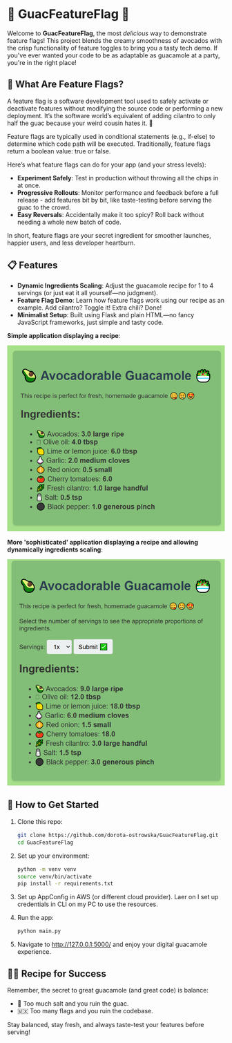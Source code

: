 # 🥑 GuacFeatureFlag 🥑

Welcome to **GuacFeatureFlag**, the most _delicious_ way to demonstrate feature flags! This project blends the creamy smoothness of avocados with the crisp functionality of feature toggles to bring you a tasty tech demo. If you've ever wanted your code to be as adaptable as guacamole at a party, you're in the right place!

## 🧩 What Are Feature Flags?

A feature flag is a software development tool used to safely activate or deactivate features without modifying the source code or performing a new deployment. It’s the software world’s equivalent of adding cilantro to only half the guac because your weird cousin hates it. 🌱

Feature flags are typically used in conditional statements (e.g., if-else) to determine which code path will be executed. Traditionally, feature flags return a boolean value: true or false. 

Here’s what feature flags can do for your app (and your stress levels):

* **Experiment Safely**: Test in production without throwing all the chips in at once.
* **Progressive Rollouts**: Monitor performance and feedback before a full release - add features bit by bit, like taste-testing before serving the guac to the crowd.
* **Easy Reversals**: Accidentally make it too spicy? Roll back without needing a whole new batch of code.

In short, feature flags are your secret ingredient for smoother launches, happier users, and less developer heartburn.

## 📋 Features

* **Dynamic Ingredients Scaling**: Adjust the guacamole recipe for 1 to 4 servings (or just eat it all yourself—no judgment).
* **Feature Flag Demo**: Learn how feature flags work using our recipe as an example. Add cilantro? Toggle it! Extra chili? Done!
* **Minimalist Setup**: Built using Flask and plain HTML—no fancy JavaScript frameworks, just simple and tasty code.

**Simple application displaying a recipe**:

![alt text](recipe-simple.png)

**More 'sophisticated' application displaying a recipe and allowing dynamically ingredients scaling**:

![alt text](recipe-with-form.png)

## 🚀 How to Get Started

1. Clone this repo:

    ```bash
    git clone https://github.com/dorota-ostrowska/GuacFeatureFlag.git
    cd GuacFeatureFlag
    ```

2. Set up your environment:

    ```bash
    python -m venv venv
    source venv/bin/activate
    pip install -r requirements.txt
    ```

3. Set up AppConfig in AWS (or different cloud provider). Laer on I set up credentials in CLI on my PC to use the resources.

4. Run the app:

    ```bash
    python main.py
    ```

5. Navigate to http://127.0.0.1:5000/ and enjoy your digital guacamole experience.

## 👩‍🍳 Recipe for Success

Remember, the secret to great guacamole (and great code) is balance:

* 🧂 Too much salt and you ruin the guac.
* 🇲🇽 Too many flags and you ruin the codebase.

Stay balanced, stay fresh, and always taste-test your features before serving!
